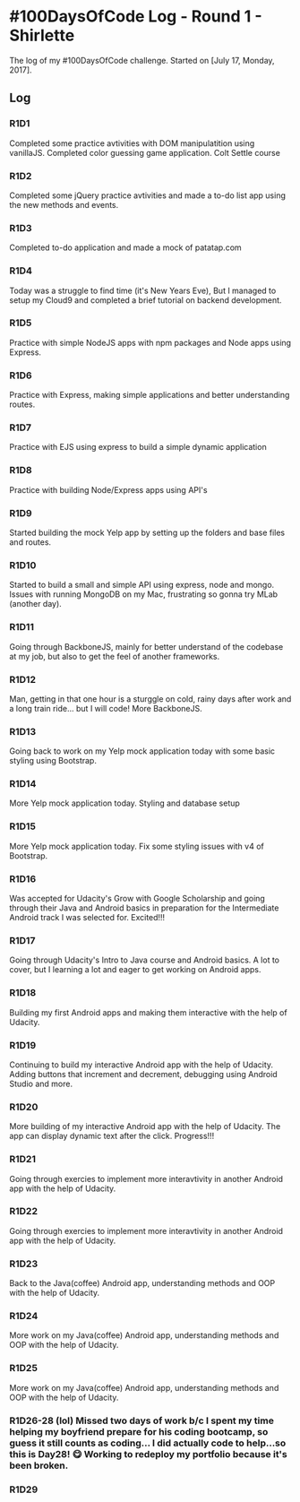 # #100DaysOfCode Log - Round 1 - Shirlette

The log of my #100DaysOfCode challenge. Started on [July 17, Monday, 2017].

## Log

### R1D1 
Completed some practice avtivities with DOM manipulatition using vanillaJS. Completed color guessing game application. Colt Settle course

### R1D2
Completed some jQuery practice avtivities and made a to-do list app using the new methods and events.

### R1D3
Completed to-do application and made a mock of patatap.com

### R1D4
Today was a struggle to find time (it's New Years Eve), But I managed to setup my Cloud9 and completed a brief tutorial on backend development.

### R1D5
Practice with simple NodeJS apps with npm packages and Node apps using Express.

### R1D6
Practice with Express, making simple applications and better understanding routes.

### R1D7
Practice with EJS using express to build a simple dynamic application

### R1D8
Practice with building Node/Express apps using API's

### R1D9
Started building the mock Yelp app by setting up the folders and base files and routes.

### R1D10
Started to build a small and simple API using express, node and mongo. Issues with running MongoDB on my Mac, frustrating so gonna try MLab  (another day).

### R1D11
Going through BackboneJS, mainly for better understand of the codebase at my job, but also to get the feel of another frameworks.

### R1D12
Man, getting in that one hour is a sturggle on cold, rainy days after work and a long train ride... but I will code! More BackboneJS.

### R1D13
Going back to work on my Yelp mock application today with some basic styling using Bootstrap.

### R1D14
More Yelp mock application today. Styling and database setup

### R1D15
More Yelp mock application today. Fix some styling issues with v4 of Bootstrap.

### R1D16
Was accepted for Udacity's Grow with Google Scholarship and going through their Java and Android basics in preparation for the Intermediate Android track I was selected for. Excited!!!

### R1D17
Going through Udacity's Intro to Java course and Android basics. A lot to cover, but I learning a lot and eager to get working on Android apps.

### R1D18
Building my first Android apps and making them interactive with the help of Udacity.

### R1D19
Continuing to build my interactive Android app with the help of Udacity. Adding buttons that increment and decrement, debugging using Android Studio and more.

### R1D20
More building of my interactive Android app with the help of Udacity. The app can display dynamic text after the click. Progress!!!


### R1D21
Going through exercies to implement more interavtivity in another Android app with the help of Udacity.

### R1D22
Going through exercies to implement more interavtivity in another Android app with the help of Udacity.

### R1D23
Back to the Java(coffee) Android app, understanding methods and OOP with the help of Udacity.

### R1D24
More work on my Java(coffee) Android app, understanding methods and OOP with the help of Udacity.

### R1D25
More work on my Java(coffee) Android app, understanding methods and OOP with the help of Udacity.

### R1D26-28 (lol) Missed two days of work b/c I spent my time helping my boyfriend prepare for his coding bootcamp, so guess it still counts as coding... I did actually code to help...so this is Day28! 😋 Working to redeploy my portfolio because it's been broken.

### R1D29